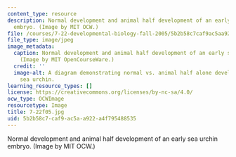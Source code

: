 ```yaml
---
content_type: resource
description: Normal development and animal half development of an early sea urchin
  embryo. (Image by MIT OCW.)
file: /courses/7-22-developmental-biology-fall-2005/5b2b58c7caf9ac5aa922a4f795488535_7-22f05.jpg
file_type: image/jpeg
image_metadata:
  caption: Normal development and animal half development of an early sea urchin embryo.
    (Image by MIT OpenCourseWare.)
  credit: ''
  image-alt: A diagram demonstrating normal vs. animal half alone development of a
    sea urchin.
learning_resource_types: []
license: https://creativecommons.org/licenses/by-nc-sa/4.0/
ocw_type: OCWImage
resourcetype: Image
title: 7-22f05.jpg
uid: 5b2b58c7-caf9-ac5a-a922-a4f795488535
---
```

Normal development and animal half development of an early sea urchin embryo. (Image by MIT OCW.)